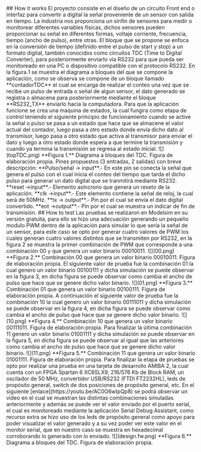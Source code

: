 <!--
![](../../workflows/gds/badge.svg) ![](../../workflows/docs/badge.svg) ![](../../workflows/test/badge.svg)

# Tiny Tapeout Verilog Project Template

- [Read the documentation for project](docs/info.md)

## What is Tiny Tapeout?

TinyTapeout is an educational project that aims to make it easier and cheaper than ever to get your digital designs manufactured on a real chip.

To learn more and get started, visit https://tinytapeout.com.

## Verilog Projects

1. Add your Verilog files to the `src` folder.
2. Edit the [info.yaml](info.yaml) and update information about your project, paying special attention to the `source_files` and `top_module` properties. If you are upgrading an existing Tiny Tapeout project, check out our [online info.yaml migration tool](https://tinytapeout.github.io/tt-yaml-upgrade-tool/).
3. Edit [docs/info.md](docs/info.md) and add a description of your project.
4. Optionally, add a testbench to the `test` folder. See [test/README.md](test/README.md) for more information.

The GitHub action will automatically build the ASIC files using [OpenLane](https://www.zerotoasiccourse.com/terminology/openlane/).

## Enable GitHub actions to build the results page

- [Enabling GitHub Pages](https://tinytapeout.com/faq/#my-github-action-is-failing-on-the-pages-part)

## Resources

- [FAQ](https://tinytapeout.com/faq/)
- [Digital design lessons](https://tinytapeout.com/digital_design/)
- [Learn how semiconductors work](https://tinytapeout.com/siliwiz/)
- [Join the community](https://tinytapeout.com/discord)
- [Build your design locally](https://docs.google.com/document/d/1aUUZ1jthRpg4QURIIyzlOaPWlmQzr-jBn3wZipVUPt4)

## What next?

- [Submit your design to the next shuttle](https://app.tinytapeout.com/).
- Edit [this README](README.md) and explain your design, how it works, and how to test it.
- Share your project on your social network of choice:
  - LinkedIn [#tinytapeout](https://www.linkedin.com/search/results/content/?keywords=%23tinytapeout) [@TinyTapeout](https://www.linkedin.com/company/100708654/)
  - Mastodon [#tinytapeout](https://chaos.social/tags/tinytapeout) [@matthewvenn](https://chaos.social/@matthewvenn)
  - X (formerly Twitter) [#tinytapeout](https://twitter.com/hashtag/tinytapeout) [@matthewvenn](https://twitter.com/matthewvenn)
--!>

## How it works

El proyecto consiste en el diseño de un circuito Front end o interfaz para convertir a digital la señal proveniente de un sensor con salida en tiempo. La industria nos proporciona un sinfín de sensores para medir o monitorear diferentes variables físicas, dichos sensores pueden proporcionar su señal en diferentes formas, voltaje corriente, frecuencia, tiempo (ancho de pulso), entre otras. El bloque que se propone se enfoca en la conversión de tiempo (definido entre el pulso de start y stop) a un formato digital, también conocidos como circuitos TDC (Time to Digital Converter), para posteriormente enviarlo vía RS232 para que pueda ser monitoreado en una PC o dispositivo compatible con el protocolo RS232. 

En la figura 1 se muestra el diagrama a bloques del que se compone la aplicación, como se observa se compone de un bloque llamado **contadorTDC** el cual se encarga de realizar el conteo una vez que se recibe un pulso de entrada o señal de algun sensor, el dato generado se registra o almacena para posteriormente mediante el bloque **RS232_TX** enviarlo hacia la computadora.

Para que la aplicación funcione se crea una maquina de estados, la cual fungira como etapa de control teniendo el siguiente principio de funcionamiento cuando se active la señal o pulso se pasa a un estado que hace que se almacene el valor actual del contador, luego pasa a otro estado donde envia dicho dato al transmisor, luego pasa a otro estado que activa al transmisor para enviar el dato y luego a otro estado donde espera a que termine la transmisión y cuando ya termina la transmisión se regresa al estado inicial.

![](topTDC.png)
**Figura 1.** Diagrama a bloques del TDC. Figura de elaboración propia.

Pines propuestos (3 entradas, 2 salidas) con breve descripción:

**Pulso/señal -> input**.- En este pin se conecta la señal que genera el pulso con el cual inicia el conteo del tiempo que tarda el dicho pulso para generar un dato digital que se tranmitirá mediante RS232.

**reset ->input**.- Elemento asíncrono que genera un reseto de la aplicación.

**clk ->input**.- Este elemento contiene la señal de reloj, la cual será de 50MHz.

**tx -> output**.- Pin por el cual se envía el dato digital convertido. 

**eot ->output**.- Pin por el cual se muestra un indicar de fin de transmisión.


## How to test

Las pruebas se realizaron en Modelsim en su versión gratuita, para ello se hizo una adecuación generando un pequeño modulo PWM dentro de la aplicación para simular lo que sería la señal de un sensor, para este caso se opto por generar cuatro valores de PWM los cuales generan cuatro valores distintos que se transmiten por RS232, en la figura 2 se muestra la primer combinación de PWM que corresponde a una combinación 00 y que genera un valor binario 00010011.

![](00.png)
**Figura 2.** Combinación 00 que genera un valor binario 00010011. Figura de elaboración propia.

El siguiente valor de prueba fue la combinación 01 la cual genero un valor binario 00100111 y dicha simulación se puede observar en la figura 3, en dicha figura se puede observar como cambia el ancho de pulso que hace que se genere dicho valor binario.

![](01.png)
**Figura 3.** Combinación 01 que genera un valor binario 00100111. Figura de elaboración propia.

A continuación el siguiente valor de prueba fue la combinación 10 la cual genero un valor binario 00111011 y dicha simulación se puede observar en la figura 4, en dicha figura se puede observar como cambia el ancho de pulso que hace que se genere dicho valor binario.

![](10.png)
**Figura 4.** Combinación 10 que genera un valor binario 00111011. Figura de elaboración propia.

Para finalizar la última combinación 11 genero un valor binario 01001111 y dicha simulación se puede observar en la figura 5, en dicha figura se puede observar al igual que las anteriores como cambia el ancho de pulso que hace que se genere dicho valor binario.

![](11.png)
**Figura 5.** Combinación 11 que genera un valor binario 01001111. Figura de elaboración propia.

Para finalizar la etapa de pruebas se opto por realizar una prueba en una tarjeta de desarrollo AMIBA 2, la cual cuenta con un FPGA Spartan 6 XC6SLX9, 216/576 Kb de Block RAM, un oscilador de 50 MHz, convertidor USB/RS232 (FTDI FT2232HL), leds de propósito general, switch de dos posiciones de propósito general, etc. En el siguiente [enlace](https://youtu.be/AC0O6wIpQp8) se podrá observar un video en el cual se muestran las distintas combinaciones simuladas anteriormente y además se puede ver el valor enviado por el puerto serial, el cual es monitoreado mediante la aplicación Serial Debug Assistant, como recurso extra se hizo uso de los leds de propósito general como apoyo para poder visualizar el valor generado y a su vez poder ver este valor en el monitor serial, que en nuestro caso se muestra en hexadecimal corroborando lo generado con lo enviado.

![](design.fw.png)
**Figura 6.** Diagrama a bloques del TDC. Figura de elaboración propia.
